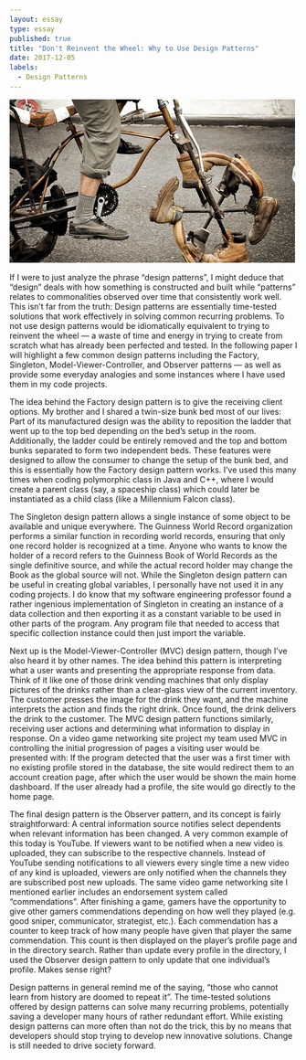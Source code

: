 ```yaml
---
layout: essay
type: essay
published: true
title: "Don't Reinvent the Wheel: Why to Use Design Patterns"
date: 2017-12-05
labels:
  - Design Patterns
---
```


<img class="ui fluid image" src="../images/reinventing-the-wheel.jpg">

If I were to just analyze the phrase “design patterns”, I might deduce that “design” deals with how something is constructed and built while “patterns” relates to commonalities observed over time that consistently work well. This isn’t far from the truth: Design patterns are essentially time-tested solutions that work effectively in solving common recurring problems. To not use design patterns would be idiomatically equivalent to trying to reinvent the wheel — a waste of time and energy in trying to create from scratch what has already been perfected and tested. In the following paper I will highlight a few common design patterns including the Factory, Singleton, Model-Viewer-Controller, and Observer patterns — as well as provide some everyday analogies and some instances where I have used them in my code projects.

The idea behind the Factory design pattern is to give the receiving client options. My brother and I shared a twin-size bunk bed most of our lives: Part of its manufactured design was the ability to reposition the ladder that went up to the top bed depending on the bed’s setup in the room. Additionally, the ladder could be entirely removed and the top and bottom bunks separated to form two independent beds. These features were designed to allow the consumer to change the setup of the bunk bed, and this is essentially how the Factory design pattern works. I’ve used this many times when coding polymorphic class in Java and C++, where I would create a parent class (say, a spaceship class) which could later be instantiated as a child class (like a Millennium Falcon class).

The Singleton design pattern allows a single instance of some object to be available and unique everywhere. The Guinness World Record organization performs a similar function in recording world records, ensuring that only one record holder is recognized at a time. Anyone who wants to know the holder of a record refers to the Guinness Book of World Records as the single definitive source, and while the actual record holder may change the Book as the global source will not. While the Singleton design pattern can be useful in creating global variables, I personally have not used it in any coding projects. I do know that my software engineering professor found a rather ingenious implementation of Singleton in creating an instance of a data collection and then exporting it as a constant variable to be used in other parts of the program. Any program file that needed to access that specific collection instance could then just import the variable.

Next up is the Model-Viewer-Controller (MVC) design pattern, though I’ve also heard it by other names. The idea behind this pattern is interpreting what a user wants and presenting the appropriate response from data. Think of it like one of those drink vending machines that only display pictures of the drinks rather than a clear-glass view of the current inventory. The customer presses the image for the drink they want, and the machine interprets the action and finds the right drink. Once found, the drink delivers the drink to the customer. The MVC design pattern functions similarly, receiving user actions and determining what information to display in response. On a video game networking site project my team used MVC in controlling the initial progression of pages a visiting user would be presented with: If the program detected that the user was a first timer with no existing profile stored in the database, the site would redirect them to an account creation page, after which the user would be shown the main home dashboard. If the user already had a profile, the site would go directly to the home page.

The final design pattern is the Observer pattern, and its concept is fairly straightforward: A central information source notifies select dependents when relevant information has been changed. A very common example of this today is YouTube. If viewers want to be notified when a new video is uploaded, they can subscribe to the respective channels. Instead of YouTube sending notifications to all viewers every single time a new video of any kind is uploaded, viewers are only notified when the channels they are subscribed post new uploads. The same video game networking site I mentioned earlier includes an endorsement system called “commendations”. After finishing a game, gamers have the opportunity to give other gamers commendations depending on how well they played (e.g. good sniper, communicator, strategist, etc.). Each commendation has a counter to keep track of how many people have given that player the same commendation. This count is then displayed on the player’s profile page and in the directory search. Rather than update every profile in the directory, I used the Observer design pattern to only update that one individual’s profile. Makes sense right?

Design patterns in general remind me of the saying, “those who cannot learn from history are doomed to repeat it”. The time-tested solutions offered by design patterns can solve many recurring problems, potentially saving a developer many hours of rather redundant effort. While existing design patterns can more often than not do the trick, this by no means that developers should stop trying to develop new innovative solutions. Change is still needed to drive society forward. <i class="square icon"></i>
